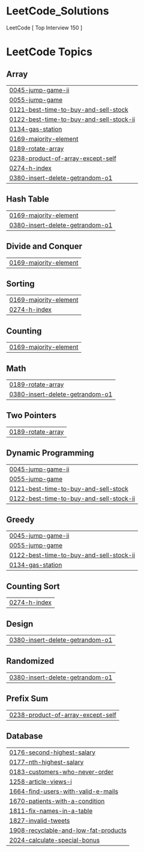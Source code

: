 # LeetCode_Solutions
LeetCode  [ Top Interview 150 ]

<!---LeetCode Topics Start-->
# LeetCode Topics
## Array
|  |
| ------- |
| [0045-jump-game-ii](https://github.com/kariMMeshal/LeetCode_Solutions/tree/master/0045-jump-game-ii) |
| [0055-jump-game](https://github.com/kariMMeshal/LeetCode_Solutions/tree/master/0055-jump-game) |
| [0121-best-time-to-buy-and-sell-stock](https://github.com/kariMMeshal/LeetCode_Solutions/tree/master/0121-best-time-to-buy-and-sell-stock) |
| [0122-best-time-to-buy-and-sell-stock-ii](https://github.com/kariMMeshal/LeetCode_Solutions/tree/master/0122-best-time-to-buy-and-sell-stock-ii) |
| [0134-gas-station](https://github.com/kariMMeshal/LeetCode_Solutions/tree/master/0134-gas-station) |
| [0169-majority-element](https://github.com/kariMMeshal/LeetCode_Solutions/tree/master/0169-majority-element) |
| [0189-rotate-array](https://github.com/kariMMeshal/LeetCode_Solutions/tree/master/0189-rotate-array) |
| [0238-product-of-array-except-self](https://github.com/kariMMeshal/LeetCode_Solutions/tree/master/0238-product-of-array-except-self) |
| [0274-h-index](https://github.com/kariMMeshal/LeetCode_Solutions/tree/master/0274-h-index) |
| [0380-insert-delete-getrandom-o1](https://github.com/kariMMeshal/LeetCode_Solutions/tree/master/0380-insert-delete-getrandom-o1) |
## Hash Table
|  |
| ------- |
| [0169-majority-element](https://github.com/kariMMeshal/LeetCode_Solutions/tree/master/0169-majority-element) |
| [0380-insert-delete-getrandom-o1](https://github.com/kariMMeshal/LeetCode_Solutions/tree/master/0380-insert-delete-getrandom-o1) |
## Divide and Conquer
|  |
| ------- |
| [0169-majority-element](https://github.com/kariMMeshal/LeetCode_Solutions/tree/master/0169-majority-element) |
## Sorting
|  |
| ------- |
| [0169-majority-element](https://github.com/kariMMeshal/LeetCode_Solutions/tree/master/0169-majority-element) |
| [0274-h-index](https://github.com/kariMMeshal/LeetCode_Solutions/tree/master/0274-h-index) |
## Counting
|  |
| ------- |
| [0169-majority-element](https://github.com/kariMMeshal/LeetCode_Solutions/tree/master/0169-majority-element) |
## Math
|  |
| ------- |
| [0189-rotate-array](https://github.com/kariMMeshal/LeetCode_Solutions/tree/master/0189-rotate-array) |
| [0380-insert-delete-getrandom-o1](https://github.com/kariMMeshal/LeetCode_Solutions/tree/master/0380-insert-delete-getrandom-o1) |
## Two Pointers
|  |
| ------- |
| [0189-rotate-array](https://github.com/kariMMeshal/LeetCode_Solutions/tree/master/0189-rotate-array) |
## Dynamic Programming
|  |
| ------- |
| [0045-jump-game-ii](https://github.com/kariMMeshal/LeetCode_Solutions/tree/master/0045-jump-game-ii) |
| [0055-jump-game](https://github.com/kariMMeshal/LeetCode_Solutions/tree/master/0055-jump-game) |
| [0121-best-time-to-buy-and-sell-stock](https://github.com/kariMMeshal/LeetCode_Solutions/tree/master/0121-best-time-to-buy-and-sell-stock) |
| [0122-best-time-to-buy-and-sell-stock-ii](https://github.com/kariMMeshal/LeetCode_Solutions/tree/master/0122-best-time-to-buy-and-sell-stock-ii) |
## Greedy
|  |
| ------- |
| [0045-jump-game-ii](https://github.com/kariMMeshal/LeetCode_Solutions/tree/master/0045-jump-game-ii) |
| [0055-jump-game](https://github.com/kariMMeshal/LeetCode_Solutions/tree/master/0055-jump-game) |
| [0122-best-time-to-buy-and-sell-stock-ii](https://github.com/kariMMeshal/LeetCode_Solutions/tree/master/0122-best-time-to-buy-and-sell-stock-ii) |
| [0134-gas-station](https://github.com/kariMMeshal/LeetCode_Solutions/tree/master/0134-gas-station) |
## Counting Sort
|  |
| ------- |
| [0274-h-index](https://github.com/kariMMeshal/LeetCode_Solutions/tree/master/0274-h-index) |
## Design
|  |
| ------- |
| [0380-insert-delete-getrandom-o1](https://github.com/kariMMeshal/LeetCode_Solutions/tree/master/0380-insert-delete-getrandom-o1) |
## Randomized
|  |
| ------- |
| [0380-insert-delete-getrandom-o1](https://github.com/kariMMeshal/LeetCode_Solutions/tree/master/0380-insert-delete-getrandom-o1) |
## Prefix Sum
|  |
| ------- |
| [0238-product-of-array-except-self](https://github.com/kariMMeshal/LeetCode_Solutions/tree/master/0238-product-of-array-except-self) |
## Database
|  |
| ------- |
| [0176-second-highest-salary](https://github.com/kariMMeshal/LeetCode_Solutions/tree/master/0176-second-highest-salary) |
| [0177-nth-highest-salary](https://github.com/kariMMeshal/LeetCode_Solutions/tree/master/0177-nth-highest-salary) |
| [0183-customers-who-never-order](https://github.com/kariMMeshal/LeetCode_Solutions/tree/master/0183-customers-who-never-order) |
| [1258-article-views-i](https://github.com/kariMMeshal/LeetCode_Solutions/tree/master/1258-article-views-i) |
| [1664-find-users-with-valid-e-mails](https://github.com/kariMMeshal/LeetCode_Solutions/tree/master/1664-find-users-with-valid-e-mails) |
| [1670-patients-with-a-condition](https://github.com/kariMMeshal/LeetCode_Solutions/tree/master/1670-patients-with-a-condition) |
| [1811-fix-names-in-a-table](https://github.com/kariMMeshal/LeetCode_Solutions/tree/master/1811-fix-names-in-a-table) |
| [1827-invalid-tweets](https://github.com/kariMMeshal/LeetCode_Solutions/tree/master/1827-invalid-tweets) |
| [1908-recyclable-and-low-fat-products](https://github.com/kariMMeshal/LeetCode_Solutions/tree/master/1908-recyclable-and-low-fat-products) |
| [2024-calculate-special-bonus](https://github.com/kariMMeshal/LeetCode_Solutions/tree/master/2024-calculate-special-bonus) |
<!---LeetCode Topics End-->